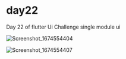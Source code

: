 # day22

Day 22 of flutter Ui Challenge
single module ui


![Screenshot_1674554404](https://user-images.githubusercontent.com/66890167/214263398-cd6cffc4-e5c2-4dac-b042-f193376f7400.png)

![Screenshot_1674554407](https://user-images.githubusercontent.com/66890167/214263477-60d305c5-628e-40c7-943d-3efe54f1a16d.png)



